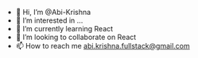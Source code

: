 - 👋 Hi, I’m @Abi-Krishna
- 👀 I’m interested in ...
- 🌱 I’m currently learning React
- 💞️ I’m looking to collaborate on React
- 📫 How to reach me abi.krishna.fullstack@gmail.com

<!---
Abi-Krishna/Abi-Krishna is a ✨ special ✨ repository because its `README.md` (this file) appears on your GitHub profile.
You can click the Preview link to take a look at your changes.
--->
